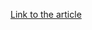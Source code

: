 [Link to the article](https://welivesecurity.com/2015/11/11/operation-buhtrap-malware-distributed-via-ammyy-com/)
